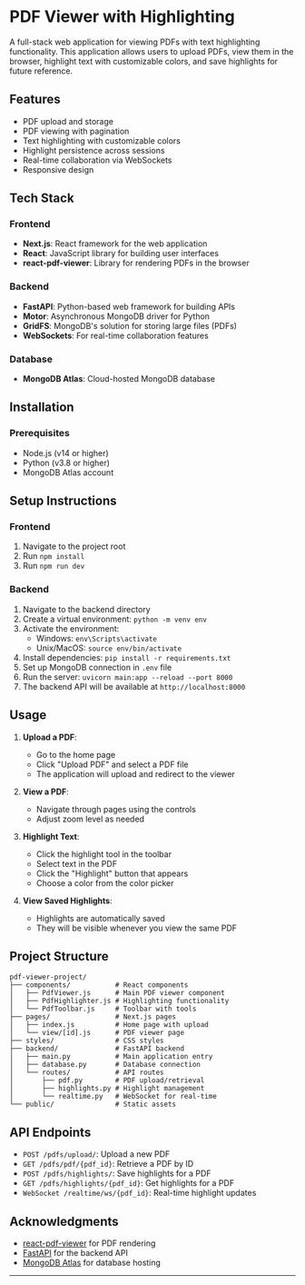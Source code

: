 # PDF Viewer with Highlighting

A full-stack web application for viewing PDFs with text highlighting functionality. This application allows users to upload PDFs, view them in the browser, highlight text with customizable colors, and save highlights for future reference.

## Features

- PDF upload and storage
- PDF viewing with pagination
- Text highlighting with customizable colors
- Highlight persistence across sessions
- Real-time collaboration via WebSockets
- Responsive design

## Tech Stack

### Frontend
- **Next.js**: React framework for the web application
- **React**: JavaScript library for building user interfaces
- **react-pdf-viewer**: Library for rendering PDFs in the browser

### Backend
- **FastAPI**: Python-based web framework for building APIs
- **Motor**: Asynchronous MongoDB driver for Python
- **GridFS**: MongoDB's solution for storing large files (PDFs)
- **WebSockets**: For real-time collaboration features

### Database
- **MongoDB Atlas**: Cloud-hosted MongoDB database

## Installation

### Prerequisites
- Node.js (v14 or higher)
- Python (v3.8 or higher)
- MongoDB Atlas account

## Setup Instructions

### Frontend
1. Navigate to the project root
2. Run `npm install`
3. Run `npm run dev`

### Backend
1. Navigate to the backend directory
2. Create a virtual environment: `python -m venv env`
3. Activate the environment:
   - Windows: `env\Scripts\activate`
   - Unix/MacOS: `source env/bin/activate`
4. Install dependencies: `pip install -r requirements.txt`
5. Set up MongoDB connection in `.env` file
6. Run the server: `uvicorn main:app --reload --port 8000`
7. The backend API will be available at `http://localhost:8000`

## Usage

1. **Upload a PDF**:
   - Go to the home page
   - Click "Upload PDF" and select a PDF file
   - The application will upload and redirect to the viewer

2. **View a PDF**:
   - Navigate through pages using the controls
   - Adjust zoom level as needed

3. **Highlight Text**:
   - Click the highlight tool in the toolbar
   - Select text in the PDF
   - Click the "Highlight" button that appears
   - Choose a color from the color picker

4. **View Saved Highlights**:
   - Highlights are automatically saved
   - They will be visible whenever you view the same PDF

## Project Structure

```
pdf-viewer-project/
├── components/           # React components
│   ├── PdfViewer.js      # Main PDF viewer component
│   ├── PdfHighlighter.js # Highlighting functionality
│   └── PdfToolbar.js     # Toolbar with tools
├── pages/                # Next.js pages
│   ├── index.js          # Home page with upload
│   └── view/[id].js      # PDF viewer page
├── styles/               # CSS styles
├── backend/              # FastAPI backend
│   ├── main.py           # Main application entry
│   ├── database.py       # Database connection
│   └── routes/           # API routes
│       ├── pdf.py        # PDF upload/retrieval
│       ├── highlights.py # Highlight management
│       └── realtime.py   # WebSocket for real-time
└── public/               # Static assets
```

## API Endpoints

- `POST /pdfs/upload/`: Upload a new PDF
- `GET /pdfs/pdf/{pdf_id}`: Retrieve a PDF by ID
- `POST /pdfs/highlights/`: Save highlights for a PDF
- `GET /pdfs/highlights/{pdf_id}`: Get highlights for a PDF
- `WebSocket /realtime/ws/{pdf_id}`: Real-time highlight updates


## Acknowledgments

- [react-pdf-viewer](https://react-pdf-viewer.dev/) for PDF rendering
- [FastAPI](https://fastapi.tiangolo.com/) for the backend API
- [MongoDB Atlas](https://www.mongodb.com/cloud/atlas) for database hosting

---
